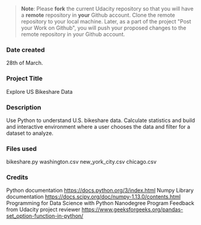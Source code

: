 >**Note**: Please **fork** the current Udacity repository so that you will have a **remote** repository in **your** Github account. Clone the remote repository to your local machine. Later, as a part of the project "Post your Work on Github", you will push your proposed changes to the remote repository in your Github account.

### Date created
28th of March.

### Project Title
Explore US Bikeshare Data

### Description
Use Python to understand U.S. bikeshare data. Calculate statistics and build and interactive environment
where a user chooses the data and filter for a dataset to analyze.

### Files used
bikeshare.py
washington.csv
new_york_city.csv
chicago.csv

### Credits
Python documentation https://docs.python.org/3/index.html
Numpy Library documentation https://docs.scipy.org/doc/numpy-1.13.0/contents.html
Programming for Data Science with Python Nanodegree Program
Feedback from Udacity project reviewer
https://www.geeksforgeeks.org/pandas-set_option-function-in-python/
